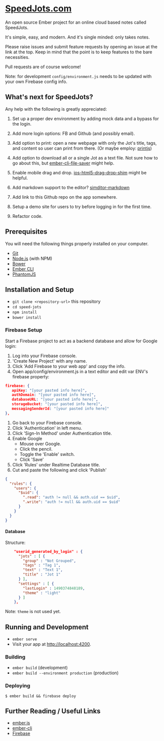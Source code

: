 # [SpeedJots.com](https://speedjots.com)

An open source Ember project for an online cloud based notes called SpeedJots.

It's simple, easy, and modern.  And it's single minded: only takes notes.

Please raise issues and submit feature requests by opening an issue at the link at the top. Keep in mind that the point is to keep features to the bare necessities.

Pull requests are of course welcome!

Note: for development `config/environment.js` needs to be updated with your own Firebase config info.

## What's next for SpeedJots?

Any help with the following is greatly appreciated:

1. Set up a proper dev environment by adding mock data and a bypass for the login.

1. Add more login options: FB and Github (and possibly email).

1. Add option to print: open a new webpage with only the Jot's title, tags, and content so user can print from there.  (Or maybe employ: [printjs](http://printjs.crabbly.com/))

1. Add option to download all or a single Jot as a text file. Not sure how to go about this, but [ember-cli-file-saver](https://github.com/cogniteev/ember-cli-file-saver) might help.

1. Enable mobile drag and drop. [ios-html5-drag-drop-shim](https://github.com/timruffles/ios-html5-drag-drop-shim) might be helpful.

1. Add markdown support to the editor? [simditor-markdown](https://github.com/mycolorway/simditor-markdown)

1. Add link to this Github repo on the app somewhere.

1. Setup a demo site for users to try before logging in for the first time.

1. Refactor code.

## Prerequisites

You will need the following things properly installed on your computer.

* [Git](https://git-scm.com/)
* [Node.js](https://nodejs.org/) (with NPM)
* [Bower](https://bower.io/)
* [Ember CLI](https://ember-cli.com/)
* [PhantomJS](http://phantomjs.org/)

## Installation and Setup

* `git clone <repository-url>` this repository
* `cd speed-jots`
* `npm install`
* `bower install`

### Firebase Setup

Start a Firebase project to act as a backend database and allow for Google login:

1. Log into your Firebase console.
1. 'Create New Project' with any name.
1. Click 'Add Firebase to your web app' and copy the info.
1. Open app/config/environment.js in a text editor and edit var ENV's firebase property:
```json
firebase: {
   apiKey: "[your pasted info here]",
   authDomain: "[your pasted info here]",
   databaseURL: "[your pasted info here]",
   storageBucket: "[your pasted info here]",
   messagingSenderId: "[your pasted info here]"
},
```
1. Go back to your Firebase console.
1. Click 'Authentication' in left menu.
1. Click 'Sign-In Method' under Authentication title.
1. Enable Google
   * Mouse over Google.
   * Click the pencil.
   * Toggle the 'Enable' switch.
   * Click 'Save'
1. Click 'Rules' under Realtime Database title.
1. Cut and paste the following and click 'Publish'
```json
{
  "rules": {
    "users": {
      "$uid": {
        ".read": "auth != null && auth.uid == $uid",
        ".write": "auth != null && auth.uid == $uid"
      }
    }
  }
}
```
#### Database

Structure:
```json
    "userid_generated_by_login" : {
      "jots" : [ {
        "group" : "Not Grouped",
        "tags" : "Tag 1",
        "text" : "Text 1",
        "title" : "Jot 1"
      } ],
      "settings" : [ {
        "lastLogin" : 1490374848189,
        "theme" : "light"
      } ]
    },
```
Note: `theme` is not used yet.

## Running and Development

* `ember serve`
* Visit your app at [http://localhost:4200](http://localhost:4200).

### Building

* `ember build` (development)
* `ember build --environment production` (production)

### Deploying

`$ ember build && firebase deploy`

## Further Reading / Useful Links

* [ember.js](http://emberjs.com)
* [ember-cli](https://ember-cli.com)
* [Firebase](https://firebase.google.com)
